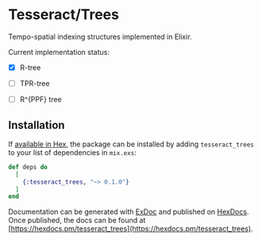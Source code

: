 # Tesseract/Trees

Tempo-spatial indexing structures implemented in Elixir.

Current implementation status:

- [x] R-tree
- [ ] TPR-tree
- [ ] R^{PPF} tree


## Installation

If [available in Hex](https://hex.pm/docs/publish), the package can be installed
by adding `tesseract_trees` to your list of dependencies in `mix.exs`:

```elixir
def deps do
  [
    {:tesseract_trees, "~> 0.1.0"}
  ]
end
```

Documentation can be generated with [ExDoc](https://github.com/elixir-lang/ex_doc)
and published on [HexDocs](https://hexdocs.pm). Once published, the docs can
be found at [https://hexdocs.pm/tesseract_trees](https://hexdocs.pm/tesseract_trees).

